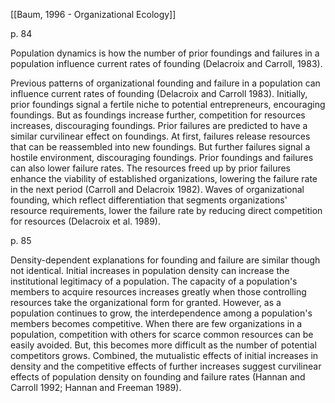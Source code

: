 [[Baum, 1996 - Organizational Ecology]]

p. 84

Population dynamics is how the number of prior foundings and failures in a population influence current rates of founding (Delacroix and Carroll, 1983).

Previous patterns of organizational founding and failure in a population can influence current rates of founding (Delacroix and Carroll 1983). Initially, prior foundings signal a fertile niche to potential entrepreneurs, encouraging foundings. But as foundings increase further, competition for resources increases, discouraging foundings. Prior failures are predicted to have a similar curvilinear effect on foundings. At first, failures release resources that can be reassembled into new foundings. But further failures signal a hostile environment, discouraging foundings. Prior foundings and failures can also lower failure rates. The resources freed up by prior failures enhance the viability of established organizations, lowering the failure rate in the next period (Carroll and Delacroix 1982). Waves of organizational founding, which reflect differentiation that segments organizations' resource requirements, lower the failure rate by reducing direct competition for resources (Delacroix et al. 1989).

p. 85

Density-dependent explanations for founding and failure are similar though not identical. Initial increases in population density can increase the institutional legitimacy of a population. The capacity of a population's members to acquire resources increases greatly when those controlling resources take the organizational form for granted. However, as a population continues to grow, the interdependence among a population's members becomes competitive. When there are few organizations in a population, competition with others for scarce common resources can be easily avoided. But, this becomes more difficult as the number of potential competitors grows. Combined, the mutualistic effects of initial increases in density and the competitive effects of further increases suggest curvilinear effects of population density on founding and failure rates (Hannan and Carroll 1992; Hannan and Freeman 1989).


